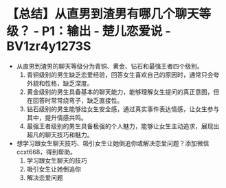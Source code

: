 # 【总结】从直男到渣男有哪几个聊天等级？ - P1：输出 - 楚儿恋爱说 - BV1zr4y1273S

-   从直男到渣男的聊天等级分为青铜、黄金、钻石和最强王者四个级别。
    1.  青铜级别的男生缺乏恋爱经验，回答女生喜欢自己的原因时，通常只会夸外貌和性格，缺乏深度。
    2.  黄金级别的男生具备基本的聊天能力，能够理解女生提问的真正意图，但在回答时常常绕弯子，缺乏直接性。
    3.  钻石级别的男生能够给女生安全感，通过真实事件表达情感，让女生参与其中，提升情感共鸣。
    4.  最强王者级别的男生具备极强的个人魅力，能够让女生主动追求，展现出超凡的聊天技巧和魅力。
-   想学习跟女生聊天技巧、吸引女生让她倒追你或解决恋爱问题？添加微信ccxt668，得到帮助。
    1.  学习跟女生聊天的技巧
    2.  吸引女生让她倒追你
    3.  解决恋爱问题
